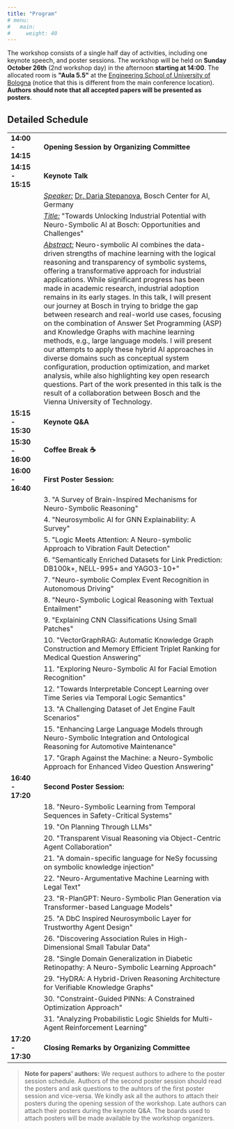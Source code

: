 ```yaml
---
title: "Program"
# menu:
#   main:
#     weight: 40
---
```

<!-- 
# 🚧 (To be refined soon) -->


The workshop consists of a single half day of activities, including one keynote speech, and poster sessions. The workshop will be held on __Sunday October 26th__ (2nd workshop day) in the afternoon __starting at 14:00__. The allocated room is __"Aula 5.5"__ at the [Engineering School of University of Bologna](https://maps.app.goo.gl/o7nfmhguuheY5s9QA) (notice that this is different from the main conference location). __Authors should note that all accepted papers will be presented as posters__.

## Detailed Schedule

<table>
    <col width="15%" />
    <col width="85%" />
    <tr>
        <td><b>14:00 - 14:15</b></td>
        <td><b>Opening Session by Organizing Committee</b></td>
    </tr>
    <tr></tr>
    <tr></tr>
    <tr></tr>
    <tr>
        <td><b>14:15 - 15:15</b></td>
        <td><b>Keynote Talk</b></td>
    </tr>
    <tr>
        <td></td>
        <td><i><u>Speaker:</u></i> <a href="https://dariastepanova.github.io/">Dr. Daria Stepanova</a>, Bosch Center for AI, Germany</td>
    </tr>
    <tr>
        <td></td>
        <td><i><u>Title:</u></i> "Towards Unlocking Industrial Potential with Neuro-Symbolic AI at Bosch: Opportunities and Challenges"</td>
    </tr>
    <tr>
        <td></td>
        <td><i><u>Abstract:</u></i> Neuro-symbolic AI combines the data-driven strengths of machine
learning with the logical reasoning and transparency of symbolic systems,
offering a transformative approach for industrial applications. While
significant progress has been made in academic research, industrial adoption
remains in its early stages. In this talk, I will present our journey at
Bosch in trying to bridge the gap between research and real-world use cases,
focusing on the combination of Answer Set Programming (ASP) and Knowledge
Graphs with machine learning methods, e.g., large language models. I will
present our attempts to apply these hybrid AI approaches in diverse domains
such as conceptual system configuration, production optimization, and market
analysis, while also highlighting key open research questions.  Part of the
work presented in this talk is the result of a collaboration between Bosch
and the Vienna University of Technology.</td>
    </tr>
    <tr></tr>
    <tr></tr>
    <tr></tr>
    <tr>
        <td><b>15:15 - 15:30</b></td>
        <td><b>Keynote Q&A</td>
    </tr>
    <tr></tr>
    <tr>
        <td><b>15:30 - 16:00</b></td>
        <td><b>Coffee Break ☕</b></td>
    </tr>
    <tr></tr>
    <tr>
        <td><b>16:00 - 16:40</b></td>
        <td><b>First Poster Session:</b></td>
    </tr>    
    <tr>
        <td></td>
        <td>3. "A Survey of Brain-Inspired Mechanisms for Neuro-Symbolic Reasoning"</td>
    </tr>
    <tr>
        <td></td>
        <td>4. "Neurosymbolic AI for GNN Explainability: A Survey"</td>
    </tr>
    <tr>
        <td></td>
        <td>5. "Logic Meets Attention: A Neuro-symbolic Approach to Vibration Fault Detection"</td>
    </tr>
    <tr>
        <td></td>
        <td>6. "Semantically Enriched Datasets for Link Prediction: DB100k+, NELL-995+ and YAGO3-10+"</td>
    </tr>
    <tr>
        <td></td>
        <td>7. "Neuro-symbolic Complex Event Recognition in Autonomous Driving"</td>
    </tr>
    <tr>
        <td></td>
        <td>8. "Neuro-Symbolic Logical Reasoning with Textual Entailment"</td>
    </tr>
    <tr>
        <td></td>
        <td>9. "Explaining CNN Classifications Using Small Patches"</td>
    </tr>
    <tr>
        <td></td>
        <td>10. "VectorGraphRAG: Automatic Knowledge Graph Construction and Memory Efficient Triplet Ranking for Medical Question Answering"</td>
    </tr>
    <tr>
        <td></td>
        <td>11. "Exploring Neuro-Symbolic AI for Facial Emotion Recognition"</td>
    </tr>
    <tr>
        <td></td>
        <td>12. "Towards Interpretable Concept Learning over Time Series via Temporal Logic Semantics"</td>
    </tr>
    <tr>
        <td></td>
        <td>13. "A Challenging Dataset of Jet Engine Fault Scenarios"</td>
    </tr>
    <tr>
        <td></td>
        <td>15. "Enhancing Large Language Models through Neuro-Symbolic Integration and Ontological Reasoning for Automotive Maintenance"</td>
    </tr>
    <tr>
        <td></td>
        <td>17. "Graph Against the Machine: a Neuro-Symbolic Approach for Enhanced Video Question Answering"</td>
    </tr>
    <tr></tr>
    <tr></tr>
    <tr></tr>
    <tr>
        <td><b>16:40 - 17:20</b></td>
        <td><b>Second Poster Session:</b></td>
    </tr>
    <tr>
        <td></td>
        <td>18. "Neuro-Symbolic Learning from Temporal Sequences in Safety-Critical Systems"</td>
    </tr>
    <tr>
        <td></td>
        <td>19. "On Planning Through LLMs"</td>
    </tr>
    <tr>
        <td></td>
        <td>20. "Transparent Visual Reasoning via Object-Centric Agent Collaboration"</td>
    </tr>
    <tr>
        <td></td>
        <td>21. "A domain-specific language for NeSy focussing on symbolic knowledge injection"</td>
    </tr>
    <tr>
        <td></td>
        <td>22. "Neuro-Argumentative Machine Learning with Legal Text"</td>
    </tr>
    <tr>
        <td></td>
        <td>23. "R-PlanGPT: Neuro-Symbolic Plan Generation via Transformer-based Language Models"</td>
    </tr>
    <tr>
        <td></td>
        <td>25. "A DbC Inspired Neurosymbolic Layer for Trustworthy Agent Design"</td>
    </tr>
    <tr>
        <td></td>
        <td>26. "Discovering Association Rules in High-Dimensional Small Tabular Data"</td>
    </tr>
    <tr>
        <td></td>
        <td>28. "Single Domain Generalization in Diabetic Retinopathy: A Neuro-Symbolic Learning Approach"</td>
    </tr>
    <tr>
        <td></td>
        <td>29. "HyDRA: A Hybrid-Driven Reasoning Architecture for Verifiable Knowledge Graphs"</td>
    </tr>
    <tr>
        <td></td>
        <td>30. "Constraint-Guided PINNs: A Constrained Optimization Approach"</td>
    </tr>
    <tr>
        <td></td>
        <td>31. "Analyzing Probabilistic Logic Shields for Multi-Agent Reinforcement Learning"</td>
    </tr>
    <tr></tr>
    <tr></tr>
    <tr></tr>
    <tr>
        <td><b>17:20 - 17:30</b></td>
        <td><b>Closing Remarks by Organizing Committee</b></td>
    </tr>
 </table>

> __Note for papers' authors:__ We request authors to adhere to the poster session schedule. Authors of the second poster session should read the posters and ask questions to the auhtors of the first poster session and vice-versa. We kindly ask all the authors to attach their posters during the opening session of the workshop. Late authors can attach their posters during the keynote Q&A. The boards used to attach posters will be made available by the workshop organizers.
